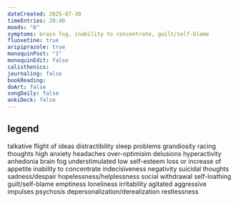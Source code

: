 ```yaml
---
dateCreated: 2025-07-30
timeEntries: 20:40
moods: "6"
symptoms: brain fog, inability to concentrate, guilt/self-blame
fluoxetine: true
aripiprazole: true
monoquinPost: "1"
monoquinEdit: false
calisthenics: 
journaling: false
bookReading: 
doArt: false
songDaily: false
ankiDeck: false
---
```

## legend
talkative
flight of ideas
distractibility
sleep problems
grandiosity
racing thoughts
high anxiety
headaches
over-optimisim
delusions
hyperactivity
anhedonia
brain fog
understimulated
low self-esteem
loss or increase of appetite
inability to concentrate
indecisiveness
negativity
suicidal thoughts
sadness/despair
hopelessness/helplessness
social withdrawal
self-loathing
guilt/self-blame
emptiness
loneliness
irritability
agitated
aggressive impulses
psychosis
depersonalization/derealization
restlessness
